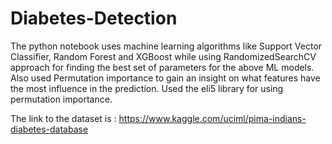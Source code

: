 # Diabetes-Detection
The python notebook uses machine learning algorithms like Support Vector Classifier, Random Forest and 
XGBoost while using RandomizedSearchCV approach for finding the best set of parameters for the above ML models. 
Also used Permutation importance to gain an insight on what features have the most influence in the prediction.
Used the eli5 library for using permutation importance.


The link to the dataset is : https://www.kaggle.com/uciml/pima-indians-diabetes-database
